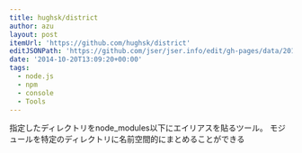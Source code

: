```yaml
---
title: hughsk/district
author: azu
layout: post
itemUrl: 'https://github.com/hughsk/district'
editJSONPath: 'https://github.com/jser/jser.info/edit/gh-pages/data/2014/10/index.json'
date: '2014-10-20T13:09:20+00:00'
tags:
  - node.js
  - npm
  - console
  - Tools
---
```

指定したディレクトリをnode_modules以下にエイリアスを貼るツール。
モジュールを特定のディレクトリに名前空間的にまとめることができる
